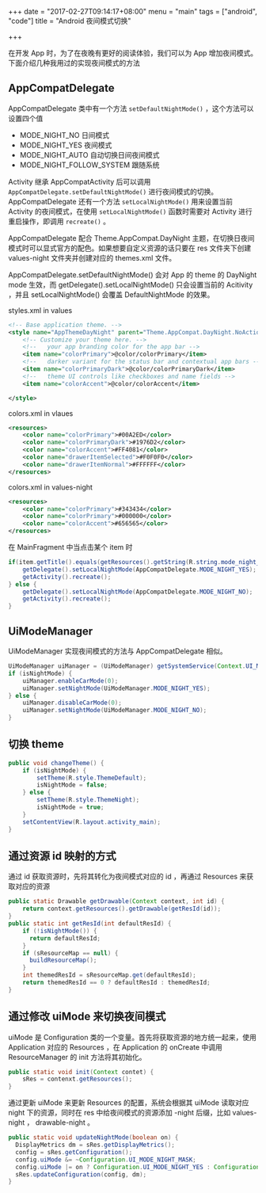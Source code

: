 +++
date = "2017-02-27T09:14:17+08:00"
menu = "main"
tags = ["android", "code"]
title = "Android 夜间模式切换"

+++



在开发 App 时，为了在夜晚有更好的阅读体验，我们可以为 App 增加夜间模式。下面介绍几种我用过的实现夜间模式的方法


## AppCompatDelegate

AppCompatDelegate 类中有一个方法 `setDefaultNightMode()` ，这个方法可以设置四个值

* MODE\_NIGHT\_NO 日间模式
* MODE\_NIGHT\_YES 夜间模式
* MODE\_NIGHT\_AUTO 自动切换日间夜间模式
* MODE\_NIGHT\_FOLLOW\_SYSTEM 跟随系统

Activity 继承 AppCompatActivity 后可以调用 `AppCompatDelegate.setDefaultNightMode()` 进行夜间模式的切换。 AppCompatDelegate 还有一个方法 `setLocalNightMode()` 用来设置当前 Activity 的夜间模式，在使用 `setLocalNightMode()` 函数时需要对 Activity 进行重启操作，即调用 `recreate()` 。

AppCompatDelegate 配合 Theme.AppCompat.DayNight 主题，在切换日夜间模式时可以显式官方的配色。如果想要自定义资源的话只要在 res 文件夹下创建 values-night 文件夹并创建对应的 themes.xml 文件。

AppCompatDelegate.setDefaultNightMode() 会对 App 的 theme 的 DayNight mode 生效，而 getDelegate().setLocalNightMode() 只会设置当前的 Acitivity ，并且 setLocalNightMode() 会覆盖 DefaultNightMode 的效果。

styles.xml in values

```xml
<!-- Base application theme. -->
<style name="AppThemeDayNight" parent="Theme.AppCompat.DayNight.NoActionBar">
    <!-- Customize your theme here. -->
    <!--   your app branding color for the app bar -->
    <item name="colorPrimary">@color/colorPrimary</item>
    <!--   darker variant for the status bar and contextual app bars -->
    <item name="colorPrimaryDark">@color/colorPrimaryDark</item>
    <!--   theme UI controls like checkboxes and name fields -->
    <item name="colorAccent">@color/colorAccent</item>

</style>
```

colors.xml in vlaues

```xml
<resources>
    <color name="colorPrimary">#00A2ED</color>
    <color name="colorPrimaryDark">#1976D2</color>
    <color name="colorAccent">#FF4081</color>
    <color name="drawerItemSelected">#F0F0F0</color>
    <color name="drawerItemNormal">#FFFFFF</color>
</resources>
```

colors.xml in values-night

```xml
<resources>
    <color name="colorPrimary">#343434</color>
    <color name="colorPrimary">#000000</color>
    <color name="colorAccent">#656565</color>
</resources>
```

在 MainFragment 中当点击某个 item 时

```java
if(item.getTitle().equals(getResources().getString(R.string.mode_night_yes))) {
	getDelegate().setLocalNightMode(AppCompatDelegate.MODE_NIGHT_YES);
	getActivity().recreate();
} else {
	getDelegate().setLocalNightMode(AppCompatDelegate.MODE_NIGHT_NO);
	getActivity().recreate();
}
```

## UiModeManager

UiModeManager 实现夜间模式的方法与 AppCompatDelegate 相似。

```java
UiModeManager uiManager = (UiModeManager) getSystemService(Context.UI_MODE_SERVICE);
if (isNightMode) {
	uiManager.enableCarMode(0);
	uiManager.setNightMode(UiModeManager.MODE_NIGHT_YES);
} else {
	uiManager.disableCarMode(0);
	uiManager.setNightMode(UiModeManager.MODE_NIGHT_NO);
}
```

## 切换 theme

```java
public void changeTheme() {
    if (isNightMode) {
        setTheme(R.style.ThemeDefault);
        isNightMode = false;
    } else {
        setTheme(R.style.ThemeNight);
        isNightMode = true;
    }
    setContentView(R.layout.activity_main);
}
```

## 通过资源 id 映射的方式

通过 id 获取资源时，先将其转化为夜间模式对应的 id ，再通过 Resources 来获取对应的资源

```java
public static Drawable getDrawable(Context context, int id) {
    return context.getResources().getDrawable(getResId(id));
}
public static int getResId(int defaultResId) {
    if (!isNightMode()) {
      return defaultResId;
    }
    if (sResourceMap == null) {
      buildResourceMap();
    }
    int themedResId = sResourceMap.get(defaultResId);
    return themedResId == 0 ? defaultResId : themedResId;
}
```

## 通过修改 uiMode 来切换夜间模式

uiMode 是 Configuration 类的一个变量。首先将获取资源的地方统一起来，使用 Application 对应的 Resources ，在 Application 的 onCreate 中调用 ResourceManager 的 init 方法将其初始化。

```java
public static void init(Context contet) {
	sRes = contenxt.getResources();
}
```

通过更新 uiMode 来更新 Resources 的配置，系统会根据其 uiMode 读取对应 night 下的资源，同时在 res 中给夜间模式的资源添加 -night 后缀，比如 values-night ， drawable-night 。

```java
public static void updateNightMode(boolean on) {
  DisplayMetrics dm = sRes.getDisplayMetrics();
  config = sRes.getConfiguration();
  config.uiMode &= ~Configuration.UI_MODE_NIGHT_MASK;
  config.uiMode |= on ? Configuration.UI_MODE_NIGHT_YES : Configuration.UI_MODE_NIGHT_NO;
  sRes.updateConfiguration(config, dm);
}
```